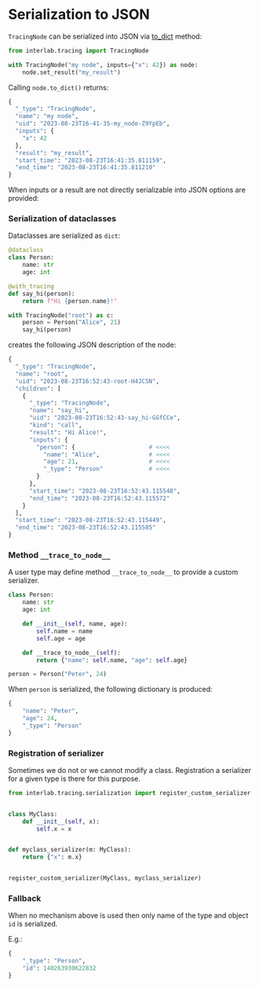 # Serialization to JSON

`TracingNode` can be serialized into JSON via [to_dict](pdoc:interlab.tracing.TracingNode.to_dict) method:

```python
from interlab.tracing import TracingNode

with TracingNode("my node", inputs={"x": 42}) as node:
    node.set_result("my_result")
```

Calling ```node.to_dict()``` returns:

```python
{
  "_type": "TracingNode",
  "name": "my node",
  "uid": "2023-08-23T16-41-35-my_node-Z9YpEb",
  "inputs": {
    "x": 42
  },
  "result": "my_result",
  "start_time": "2023-08-23T16:41:35.811159",
  "end_time": "2023-08-23T16:41:35.811210"
}
```

When inputs or a result are not directly serializable into JSON options are provided:

### Serialization of dataclasses

Dataclasses are serialized as `dict`:

```python
@dataclass
class Person:
    name: str
    age: int

@with_tracing
def say_hi(person):
    return f"Hi {person.name}!"

with TracingNode("root") as c:
    person = Person("Alice", 21)
    say_hi(person)
```

creates the following JSON description of the node:

```python
{
  "_type": "TracingNode",
  "name": "root",
  "uid": "2023-08-23T16:52:43-root-H4JCSN",
  "children": [
    {
      "_type": "TracingNode",
      "name": "say_hi",
      "uid": "2023-08-23T16:52:43-say_hi-GGfCCe",
      "kind": "call",
      "result": "Hi Alice!",
      "inputs": {
        "person": {                     # <<<<
          "name": "Alice",              # <<<<
          "age": 21,                    # <<<<
          "_type": "Person"             # <<<<
        }
      },
      "start_time": "2023-08-23T16:52:43.115548",
      "end_time": "2023-08-23T16:52:43.115572"
    }
  ],
  "start_time": "2023-08-23T16:52:43.115449",
  "end_time": "2023-08-23T16:52:43.115585"
}
```

### Method `__trace_to_node__`

A user type may define method `__trace_to_node__` to provide a custom serializer.

```python
class Person:
    name: str
    age: int

    def __init__(self, name, age):
        self.name = name
        self.age = age

    def __trace_to_node__(self):
        return {"name": self.name, "age": self.age}

person = Person("Peter", 24)
```

When `person` is serialized, the following dictionary is produced:

```python
{
    "name": "Peter",
    "age": 24,
    "_type": "Person"
}
```

### Registration of serializer

Sometimes we do not or we cannot modify a class. Registration a serializer for a given type is there for this purpose.

```python
from interlab.tracing.serialization import register_custom_serializer


class MyClass:
    def __init__(self, x):
        self.x = x


def myclass_serializer(m: MyClass):
    return {"x": m.x}


register_custom_serializer(MyClass, myclass_serializer)
```

### Fallback

When no mechanism above is used then only name of the type and object `id` is serialized.

E.g.:

```python
{
    "_type": "Person",
    "id": 140263930622832
}
```